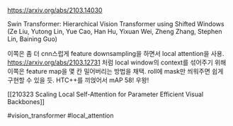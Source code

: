 https://arxiv.org/abs/2103.14030

Swin Transformer: Hierarchical Vision Transformer using Shifted Windows (Ze Liu, Yutong Lin, Yue Cao, Han Hu, Yixuan Wei, Zheng Zhang, Stephen Lin, Baining Guo)

이쪽은 좀 더 cnn스럽게 feature downsampling을 하면서 local attention을 사용. https://arxiv.org/abs/2103.12731 처럼 local window의 context를 섞어주기 위해 이쪽은 feature map을 몇 칸 밀어버리는 방법을 채택. roll에 mask만 씌워주면 쉽게 구현할 수 있을 듯. HTC++를 끼얹어서 mAP 58! 우왕!

[[210323 Scaling Local Self-Attention for Parameter Efficient Visual Backbones]]

#vision_transformer #local_attention 